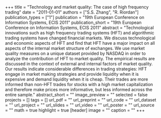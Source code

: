 +++
title = "Technology and market quality: The case of high frequency trading"
date = "2011-01-01"
authors = ["S.S. Zhang", "R. Riordan"]
publication_types = ["1"]
publication = "19th European Conference on Information Systems, ECIS 2011"
publication_short = "19th European Conference on Information Systems, ECIS 2011"
abstract = "Technological innovations such as high frequency trading systems (HFT) and algorithmic trading systems have changed financial markets. We discuss technological and economic aspects of HFT and find that HFT have a major impact on all aspects of the internal market structure of exchanges. We use market quality measures on a unique dataset provided by NASDAQ in order to analyze the contribution of HFT to market quality. The empirical results are discussed in the context of external and internal factors of market quality. Our results indicate considerable differences in trading strategies: HFT engage in market making strategies and provide liquidity when it is expensive and demand liquidity when it is cheap. Their trades are more informed than non-HFT trades for stocks with a high market capitalization and therefore make prices more informative, but less informed across the entire sample."
abstract_short = ""
image_preview = ""
selected = false
projects = []
tags = []
url_pdf = ""
url_preprint = ""
url_code = ""
url_dataset = ""
url_project = ""
url_slides = ""
url_video = ""
url_poster = ""
url_source = ""
math = true
highlight = true
[header]
image = ""
caption = ""
+++
